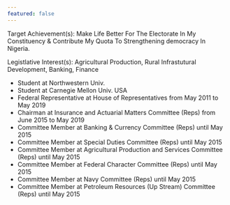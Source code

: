 ```yaml
---
featured: false
---
```

Target Achievement(s): Make Life Better For The Electorate In My Constituency & Contribute
My Quota To Strengthening democracy In Nigeria.

Legistlative Interest(s): Agricultural Production, Rural Infrastutural Development, Banking, Finance

* Student at Northwestern Univ.
* Student at Carnegie Mellon Univ. USA
* Federal Representative at House of Representatives from May 2011 to May 2019
* Chairman at Insurance and Actuarial Matters Committee (Reps) from June 2015 to May 2019
* Committee Member at Banking & Currency Committee (Reps) until May 2015
* Committee Member at Special Duties Committee (Reps) until May 2015
* Committee Member at Agricultural Production and Services Committee (Reps) until May 2015
* Committee Member at Federal Character Committee (Reps) until May 2015
* Committee Member at Navy Committee (Reps) until May 2015
* Committee Member at Petroleum Resources (Up Stream) Committee (Reps) until May 2015

